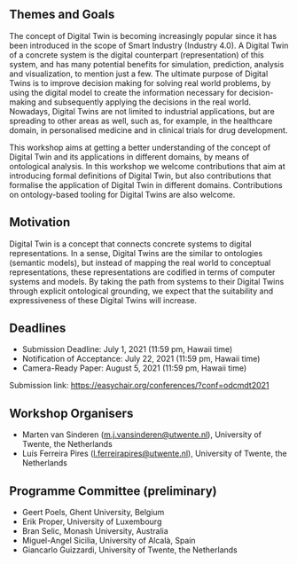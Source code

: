 ## Themes and Goals 
The concept of Digital Twin is becoming increasingly popular since it has been introduced in the scope of Smart Industry (Industry 4.0). A Digital Twin of a concrete system is the digital counterpart (representation) of this system, and has many potential benefits for simulation, prediction, analysis and visualization, to mention just a few. The ultimate purpose of Digital Twins is to improve decision making for solving real world problems, by using the digital model to create the information necessary for decision-making and subsequently applying the decisions in the real world. Nowadays, Digital Twins are not limited to industrial applications, but are spreading to other areas as well, such as, for example, in the healthcare domain, in personalised medicine and in clinical trials for drug development.

This workshop aims at getting a better understanding of the concept of Digital Twin and its applications in different domains, by means of ontological analysis. In this workshop we welcome contributions that aim at introducing formal definitions of Digital Twin, but also contributions that formalise the application of Digital Twin in different domains. Contributions on ontology-based tooling for Digital Twins are also welcome.

## Motivation
Digital Twin is a concept that connects concrete systems to digital representations. In a sense, Digital Twins are the similar to ontologies (semantic models), but instead of mapping the real world to conceptual representations, these representations are codified in terms of computer systems and models. By taking the path from systems to their Digital Twins through explicit ontological grounding, we expect that the suitability and expressiveness of these Digital Twins will increase. 

## Deadlines 

- Submission Deadline: July 1, 2021 (11:59 pm, Hawaii time)
- Notification of Acceptance:	July 22, 2021 (11:59 pm, Hawaii time)
- Camera-Ready Paper:	August 5, 2021 (11:59 pm, Hawaii time)

Submission link: <https://easychair.org/conferences/?conf=odcmdt2021>

## Workshop Organisers

- Marten van Sinderen (m.j.vansinderen@utwente.nl), University of Twente, the Netherlands
- Luís Ferreira Pires (l.ferreirapires@utwente.nl), University of Twente, the Netherlands

## Programme Committee (preliminary)

- Geert Poels, Ghent University, Belgium
- Erik Proper, University of Luxembourg
- Bran Selic, Monash University, Australia
- Miguel-Angel Sicilia, University of Alcalà, Spain
- Giancarlo Guizzardi, University of Twente, the Netherlands
